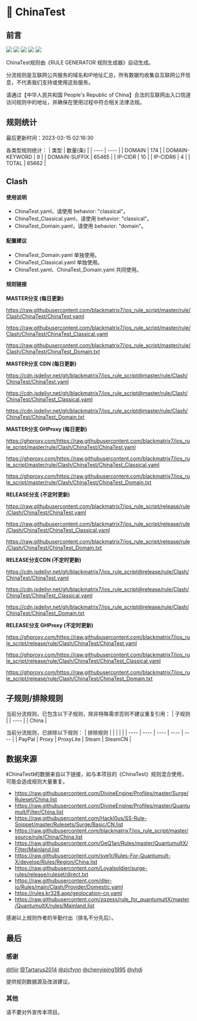 # 🧸 ChinaTest

## 前言

![](https://shields.io/badge/-移除重复规则-ff69b4) ![](https://shields.io/badge/-DOMAIN与DOMAIN--SUFFIX合并-green) ![](https://shields.io/badge/-DOMAIN--SUFFIX间合并-critical) ![](https://shields.io/badge/-DOMAIN--SUFFIX与DOMAIN--KEYWORD合并-blue) ![](https://shields.io/badge/-IP--CIDR(6)合并-blueviolet) 

ChinaTest规则由《RULE GENERATOR 规则生成器》自动生成。

分流规则是互联网公共服务的域名和IP地址汇总，所有数据均收集自互联网公开信息，不代表我们支持或使用这些服务。

请通过【中华人民共和国 People's Republic of China】合法的互联网出入口信道访问规则中的地址，并确保在使用过程中符合相关法律法规。

## 规则统计

最后更新时间：2023-03-15 02:16:30

各类型规则统计：
| 类型 | 数量(条)  | 
| ---- | ----  |
| DOMAIN | 174  | 
| DOMAIN-KEYWORD | 9  | 
| DOMAIN-SUFFIX | 65465  | 
| IP-CIDR | 10  | 
| IP-CIDR6 | 4  | 
| TOTAL | 65662  | 


## Clash 

#### 使用说明
- ChinaTest.yaml，请使用 behavior: "classical"。
- ChinaTest_Classical.yaml，请使用 behavior: "classical"。
- ChinaTest_Domain.yaml，请使用 behavior: "domain"。

#### 配置建议
- ChinaTest_Domain.yaml 单独使用。
- ChinaTest_Classical.yaml 单独使用。
- ChinaTest.yaml、ChinaTest_Domain.yaml 共同使用。

#### 规则链接
**MASTER分支 (每日更新)**

https://raw.githubusercontent.com/blackmatrix7/ios_rule_script/master/rule/Clash/ChinaTest/ChinaTest.yaml

https://raw.githubusercontent.com/blackmatrix7/ios_rule_script/master/rule/Clash/ChinaTest/ChinaTest_Classical.yaml

https://raw.githubusercontent.com/blackmatrix7/ios_rule_script/master/rule/Clash/ChinaTest/ChinaTest_Domain.txt

**MASTER分支 CDN (每日更新)**

https://cdn.jsdelivr.net/gh/blackmatrix7/ios_rule_script@master/rule/Clash/ChinaTest/ChinaTest.yaml

https://cdn.jsdelivr.net/gh/blackmatrix7/ios_rule_script@master/rule/Clash/ChinaTest/ChinaTest_Classical.yaml

https://cdn.jsdelivr.net/gh/blackmatrix7/ios_rule_script@master/rule/Clash/ChinaTest/ChinaTest_Domain.txt

**MASTER分支 GHProxy (每日更新)**

https://ghproxy.com/https://raw.githubusercontent.com/blackmatrix7/ios_rule_script/master/rule/Clash/ChinaTest/ChinaTest.yaml

https://ghproxy.com/https://raw.githubusercontent.com/blackmatrix7/ios_rule_script/master/rule/Clash/ChinaTest/ChinaTest_Classical.yaml

https://ghproxy.com/https://raw.githubusercontent.com/blackmatrix7/ios_rule_script/master/rule/Clash/ChinaTest/ChinaTest_Domain.txt

**RELEASE分支 (不定时更新)**

https://raw.githubusercontent.com/blackmatrix7/ios_rule_script/release/rule/Clash/ChinaTest/ChinaTest.yaml

https://raw.githubusercontent.com/blackmatrix7/ios_rule_script/release/rule/Clash/ChinaTest/ChinaTest_Classical.yaml

https://raw.githubusercontent.com/blackmatrix7/ios_rule_script/release/rule/Clash/ChinaTest/ChinaTest_Domain.txt

**RELEASE分支CDN (不定时更新)**

https://cdn.jsdelivr.net/gh/blackmatrix7/ios_rule_script@release/rule/Clash/ChinaTest/ChinaTest.yaml

https://cdn.jsdelivr.net/gh/blackmatrix7/ios_rule_script@release/rule/Clash/ChinaTest/ChinaTest_Classical.yaml

https://cdn.jsdelivr.net/gh/blackmatrix7/ios_rule_script@release/rule/Clash/ChinaTest/ChinaTest_Domain.txt

**RELEASE分支 GHProxy (不定时更新)**

https://ghproxy.com/https://raw.githubusercontent.com/blackmatrix7/ios_rule_script/release/rule/Clash/ChinaTest/ChinaTest.yaml

https://ghproxy.com/https://raw.githubusercontent.com/blackmatrix7/ios_rule_script/release/rule/Clash/ChinaTest/ChinaTest_Classical.yaml

https://ghproxy.com/https://raw.githubusercontent.com/blackmatrix7/ios_rule_script/release/rule/Clash/ChinaTest/ChinaTest_Domain.txt

## 子规则/排除规则

当前分流规则，已包含以下子规则，除非特殊需求否则不建议重复引用：
| 子规则  | 
| ----  |
| China  | 


当前分流规则，已排除以下规则：
| 排除规则  |  |  |  |  | 
| ---- | ---- | ---- | ---- | ----  |
| PayPal | Proxy | ProxyLite | Steam | SteamCN  | 

## 数据来源

《ChinaTest》的数据来自以下链接，如与本项目的《ChinaTest》规则混合使用，可能会造成规则大量重复。

- https://raw.githubusercontent.com/DivineEngine/Profiles/master/Surge/Ruleset/China.list
- https://raw.githubusercontent.com/DivineEngine/Profiles/master/Quantumult/Filter/China.list
- https://raw.githubusercontent.com/Hackl0us/SS-Rule-Snippet/master/Rulesets/Surge/Basic/CN.list
- https://raw.githubusercontent.com/blackmatrix7/ios_rule_script/master/source/rule/China/China.list
- https://raw.githubusercontent.com/GeQ1an/Rules/master/QuantumultX/Filter/Mainland.list
- https://raw.githubusercontent.com/sve1r/Rules-For-Quantumult-X/develop/Rules/Region/China.list
- https://raw.githubusercontent.com/Loyalsoldier/surge-rules/release/ruleset/direct.txt
- https://raw.githubusercontent.com/dler-io/Rules/main/Clash/Provider/Domestic.yaml
- https://rules.kr328.app/geolocation-cn.yaml
- https://raw.githubusercontent.com/zqzess/rule_for_quantumultX/master/QuantumultX/rules/Mainland.list


感谢以上规则作者的辛勤付出（排名不分先后）。

## 最后

### 感谢

[@fiiir](https://github.com/fiiir) [@Tartarus2014](https://github.com/Tartarus2014) [@zjcfynn](https://github.com/zjcfynn) [@chenyiping1995](https://github.com/chenyiping1995) [@vhdj](https://github.com/vhdj)

提供规则数据源及改进建议。

### 其他

请不要对外宣传本项目。